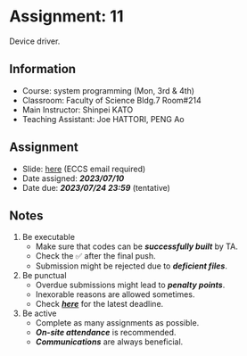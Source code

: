 # Assignment: 11

Device driver.

## Information

- Course: system programming (Mon, 3rd & 4th)
- Classroom: Faculty of Science Bldg.7 Room#214
- Main Instructor: Shinpei KATO
- Teaching Assistant: Joe HATTORI, PENG Ao

## Assignment

- Slide: [here](https://docs.google.com/presentation/d/1sF4_94DJ-_Y_7lnQ02IZwz1e6dNbXeciqdt4BOxyfYc/edit?usp=sharing) (ECCS email required) 
- Date assigned: ***2023/07/10***
- Date due: ***2023/07/24 23:59*** (tentative)

## Notes

1. Be executable
    - Make sure that codes can be ***successfully built*** by TA.
    - Check the ✅ after the final push.
    - Submission might be rejected due to ***deficient files***.
1. Be punctual
    - Overdue submissions might lead to ***penalty points***.
    - Inexorable reasons are allowed sometimes.
    - Check [***here***](https://github.com/ut-syspro-admin/assignment-11) for the latest deadline.
1. Be active
    - Complete as many assignments as possible.
    - ***On-site attendance*** is recommended.
    - ***Communications*** are always beneficial.
